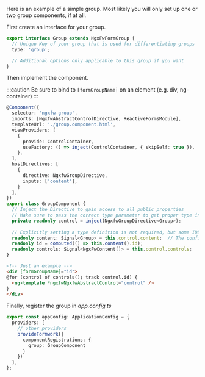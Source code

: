 Here is an example of a simple group. Most likely you will only set up one or two group components, if at all.

First create an interface for your group.

```ts title="group.type.ts"
export interface Group extends NgxFwFormGroup {
  // Unique Key of your group that is used for differentiating groups
  type: 'group';

  // Additional options only applicable to this group if you want
}
```

Then implement the component.

:::caution
Be sure to bind to `[formGroupName]` on an element (e.g. div, ng-container)
:::

```ts title="group.component.ts"  group="group-minimal"
@Component({
  selector: 'ngxfw-group',
  imports: [NgxfwAbstractControlDirective, ReactiveFormsModule],
  templateUrl: './group.component.html',
  viewProviders: [
    {
      provide: ControlContainer,
      useFactory: () => inject(ControlContainer, { skipSelf: true }),
    },
  ],
  hostDirectives: [
    {
      directive: NgxfwGroupDirective,
      inputs: ['content'],
    }
  ],
})
export class GroupComponent {
  // Inject the Directive to gain access to all public properties
  // Make sure to pass the correct type parameter to get proper type information
  private readonly control = inject(NgxfwGroupDirective<Group>);
  
  // Explicitly setting a type definition is not required, but some IDEs work better if they are present
  readonly content: Signal<Group> = this.control.content;  // The configuration object of the group instance
  readonly id = computed(() => this.content().id);
  readonly controls: Signal<NgxFwContent[]> = this.control.controls;
}
```

```html title="group.component.html" group="group-minimal"
<!-- Just an example -->
<div [formGroupName]="id">
@for (control of controls(); track control.id) {
  <ng-template *ngxfwNgxfwAbstractControl="control" />
}
</div>
```

Finally, register the group in _app.config.ts_

```ts title="app.config.ts"
export const appConfig: ApplicationConfig = {
  providers: [
    // other providers
    provideFormwork({
      componentRegistrations: {
        group: GroupComponent
      }
    })
  ],
};
```

